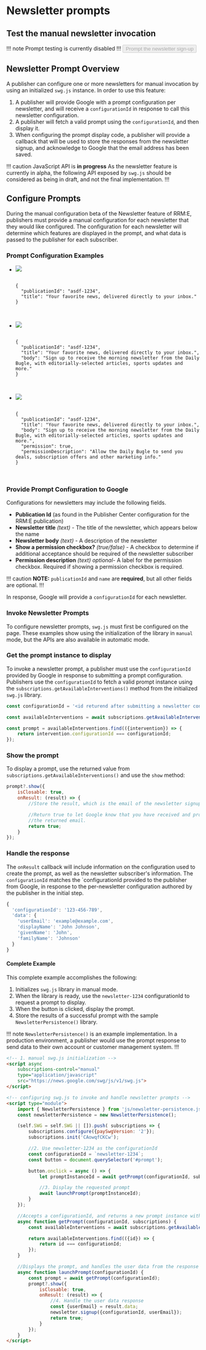 <script async
  subscriptions-control="manual"
  type="application/javascript"
  src="https://news.google.com/swg/js/v1/swg.js">
</script>


<script type="application/ld+json">
{
  "@context": "http://schema.org",
  "@type": "NewsArticle",
  "isAccessibleForFree": false,
  "isPartOf": {
    "@type": ["CreativeWork", "Product"],
    "name" : "rrme-prod",
    "productID": "CAow3fzXCw:openaccess"
  }
}
</script>


# Newsletter prompts
## Test the manual newsletter invocation

!!! note Prompt testing is currently disabled
!!!
<button id="prompt" disabled>Prompt the newsletter sign-up</button>

## Newsletter Prompt Overview

A publisher can configure one or more newsletters for manual invocation by using an
initialized `swg.js` instance. In order to use this feature:

1.  A publisher will provide Google with a prompt configuration per newsletter, and 
    will receive a `configurationId` in response to call this newsletter configuration.
1.  A publisher will fetch a valid prompt using the `configurationId`, and then display it.
1.  When configuring the prompt display code, a publisher will provide a callback
    that will be used to store the responses from the newsletter signup, and 
    acknowledge to Google that the email address has been saved.

!!! caution JavaScript API is **in progress**
As the newsletter feature is currently in alpha, the following API exposed by
`swg.js` should be considered as being in draft, and not the final implementation. 
!!!

## Configure Prompts

During the manual configuration beta of the Newsletter feature of RRM:E, publishers must
provide a manual configuration for each newsletter that they would like configured. The
configuration for each newsletter will determine which features are displayed in the
prompt, and what data is passed to the publisher for each subscriber.

### Prompt Configuration Examples

<ul class="flexible-list">
  <!-- <li class="flexible-list-item">
    <img src="/img/newsletter-configurations_0000s_0004_standard.png">
    <pre>
    <code class="hljs language-json">
{
  "publicationId": "asdf-1234",
  "name": "Daily Bugle"
}
    </code>
    </pre>    
  </li> -->
  <li class="flexible-list-item">
    <img src="/img/newsletter-configurations_0000s_0003_with-title.png">
    <pre>
    <code class="hljs language-json">
{
  "publicationId": "asdf-1234",
  "title": "Your favorite news, delivered directly to your inbox."
}
    </code>
    </pre> 
  </li>
    <li class="flexible-list-item">
    <img src="/img/newsletter-configurations_0000s_0002_with-title-and-body.png">
    <pre>
    <code class="hljs language-json">
{
  "publicationId": "asdf-1234",
  "title": "Your favorite news, delivered directly to your inbox.",
  "body": "Sign up to receive the morning newsletter from the Daily Bugle, with editorially-selected articles, sports updates and more."
}
    </code>
    </pre> 
  </li>
    <li class="flexible-list-item">
    <img src="/img/newsletter-configurations_0000s_0001_with-title-and-body-and-consent.png">
    <pre>
    <code class="hljs language-json">
{
  "publicationId": "asdf-1234",
  "title": "Your favorite news, delivered directly to your inbox.",
  "body": "Sign up to receive the morning newsletter from the Daily Bugle, with editorially-selected articles, sports updates and more.",
  "permission": true,
  "permissionDescription": "Allow the Daily Bugle to send you deals, subscription offers and other marketing info."
}
    </code>
    </pre> 
  </li>
  <!-- <li class="flexible-list-item">
    <img src="/img/newsletter-configurations_0000s_0000_alternate.png">
    <pre>
    <code class="hljs language-json">
{
  "publicationId": "asdf-1234",
  "name": "Superhero Shots by the Daily Bugle",
  "title": "Daily photo updates from around the town",
  "body": "Sign up to receive breaking updates from around the web by intrepid photojournalists on the street."
}
    </code>
    </pre> 
  </li> -->
</ul>

### Provide Prompt Configuration to Google

Configurations for newsletters may include the following fields.

- **Publication Id** (as found in the Publisher Center configuration for the RRM:E publication)
- **Newsletter title** _(text)_ - The title of the newsletter, which appears below the name
- **Newsletter body** _(text)_ - A description of the newsletter
- **Show a permission checkbox?** _(true/false)_ - A checkbox to determine if additional acceptance should be required of the newsletter subscriber
- **Permission description** _(text)_ _optional_- A label for the permission checkbox. Required if showing a permission checkbox is required.

!!! caution **NOTE:** `publicationId` and `name` are **required**, but all other fields are optional.
!!!

In response, Google will provide a `configurationId` for each newsletter. 

### Invoke Newsletter Prompts

To configure newsletter prompts, `swg.js` must first be configured on the page.
These examples show using the initialization of the library in `manual` mode, but the
APIs are also available in automatic mode. 

### Get the prompt instance to display

To invoke a newsletter prompt, a publisher must use the `configurationId` provided by
Google in response to submitting a prompt configuration. Publishers use the
`configurationId` to fetch a valid prompt instance using the `subscriptions.getAvailableInterventions()` method from the initialized `swg.js` library.

```javascript
const configurationId = '<id returend after submitting a newsletter config>';

const availableInterventions = await subscriptions.getAvailableInterventions();

const prompt = availableInterventions.find(({intervention}) => {
    return intervention.configurationId === configurationId;
});
```

### Show the prompt

To display a prompt, use the returned value from `subscriptions.getAvailableInterventions()` and use the `show` method:

```javascript
prompt?.show({
    isClosable: true,
    onResult: (result) => {
        //Store the result, which is the email of the newsletter signup.

        //Return true to let Google know that you have received and processed
        //the returned email.
        return true;
    }
});
```

### Handle the response

The `onResult` callback will include information on the configuration used
to create the prompt, as well as the newsletter subscriber's information. The `configurationId` matches the `configurationId provided to the publisher from Google, in response to the per-newsletter configuration authored by the publisher in the initial step.

```javascript
{
  'configurationId': '123-456-789',
  'data': {
    'userEmail': 'example@example.com',
    'displayName': 'John Johnson',
    'givenName': 'John',
    'familyName': 'Johnson'
  }
}
```

#### Complete Example

This complete example accomplishes the following:

1. Initializes `swg.js` library in manual mode.
2. When the library is ready, use the `newsletter-1234` configurationId to request a prompt to display.  
3. When the button is clicked, display the prompt.
4. Store the results of a successful prompt with the sample `NewsletterPersistence()` library.

!!! note `NewsletterPersistence()` is an example implementation.
In a production environment, a publisher would use the prompt response to send data to their own
account or customer management system. 
!!!

```html
<!-- 1. manual swg.js initialization -->
<script async
    subscriptions-control="manual"
    type="application/javascript"
    src="https://news.google.com/swg/js/v1/swg.js">
</script>

<!-- configuring swg.js to invoke and handle newsletter prompts -->
<script type="module">
    import { NewsletterPersistence } from 'js/newsletter-persistence.js';
    const newsletterPersistence = new NewsletterPersistence();

    (self.SWG = self.SWG || []).push( subscriptions => {
        subscriptions.configure({paySwgVersion: '2'});
        subscriptions.init('CAowqfCKCw');

        //2. Use newsletter-1234 as the configurationId
        const configurationId = `newsletter-1234`;
        const button = document.querySelector('#prompt');

        button.onclick = async () => {
            let promptInstanceId = await getPrompt(configurationId, subscriptions);

            //3. Display the requested prompt
            await launchPrompt(promptInstanceId);
        }
    });

    //Accepts a configurationId, and returns a new prompt instance with matching configurationId
    async function getPrompt(configurationId, subscriptions) {
        const availableInterventions = await subscriptions.getAvailableInterventions();

        return availableInterventions.find(({id}) => {
            return id === configurationId;
        });
    }

    //Displays the prompt, and handles the user data from the response
    async function launchPrompt(configurationId) {
        const prompt = await getPrompt(configurationId);
        prompt?.show({
            isClosable: true,
            onResult: (result) => {
                //4. Handle the user data response
                const {userEmail} = result.data;
                newsletter.signup({configurationId, userEmail});
                return true;
            }
        });
    }
</script>
```